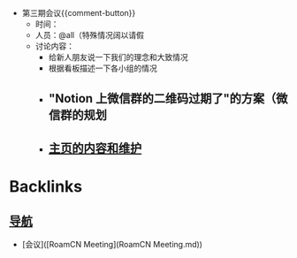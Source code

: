 - 第三期会议{{comment-button}}
    - 时间：
    - 人员：@all（特殊情况阔以请假
    - 讨论内容：
        - 给新人朋友说一下我们的理念和大致情况
        - 根据看板描述一下各小组的情况
        - "Notion 上微信群的二维码过期了"的方案（微信群的规划
            - 
        - [主页的内容和维护](((0sMZhTFEp)))
            - 

# Backlinks
## [导航](导航.md)
- [会议]([RoamCN Meeting](RoamCN Meeting.md))

